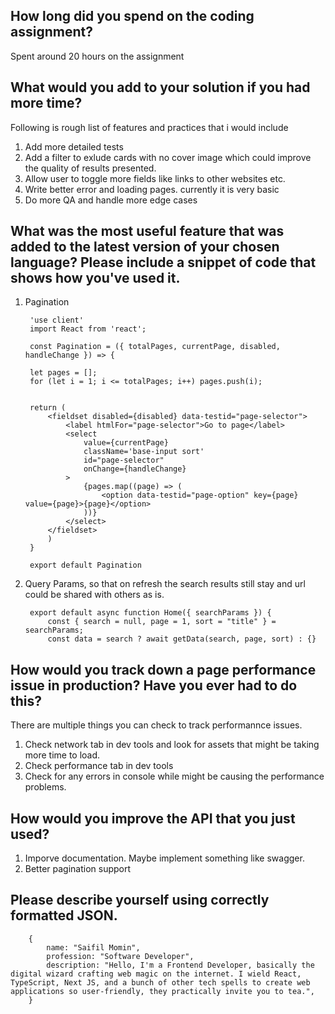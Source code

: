 ## How long did you spend on the coding assignment? 
Spent around 20 hours on the assignment

## What would you add to your solution if you had more time?
Following is rough list of features and practices that i would include
1. Add more detailed tests
2. Add a filter to exlude cards with no cover image which could improve the quality of results presented.
3. Allow user to toggle more fields like links to other websites etc.
4. Write better error and loading pages. currently it is very basic
5. Do more QA and handle more edge cases

## What was the most useful feature that was added to the latest version of your chosen language? Please include a snippet of code that shows how you've used it.
    
1. Pagination
    
        'use client'
        import React from 'react';

        const Pagination = ({ totalPages, currentPage, disabled, handleChange }) => {

        let pages = [];
        for (let i = 1; i <= totalPages; i++) pages.push(i);


        return (
            <fieldset disabled={disabled} data-testid="page-selector">
                <label htmlFor="page-selector">Go to page</label>
                <select
                    value={currentPage}
                    className='base-input sort'
                    id="page-selector"
                    onChange={handleChange}
                >
                    {pages.map((page) => (
                        <option data-testid="page-option" key={page} value={page}>{page}</option>
                    ))}
                </select>
            </fieldset>
            )
        }

        export default Pagination

2. Query Params, so that on refresh the search results still stay and url could be shared with others as is.

        export default async function Home({ searchParams }) {
            const { search = null, page = 1, sort = "title" } = searchParams;
            const data = search ? await getData(search, page, sort) : {}


##	How would you track down a page performance issue in production? Have you ever had to do this?
There are multiple things you can check to track performannce issues.
1. Check network tab in dev tools and look for assets that might be taking more time to load.
2. Check performance tab in dev tools 
3. Check for any errors in console while might be causing the performance problems.

## How would you improve the API that you just used?
1. Imporve documentation. Maybe implement something like swagger.
2. Better pagination support

## Please describe yourself using correctly formatted JSON.
        {
            name: "Saifil Momin",
            profession: "Software Developer",
            description: "Hello, I'm a Frontend Developer, basically the digital wizard crafting web magic on the internet. I wield React, TypeScript, Next JS, and a bunch of other tech spells to create web applications so user-friendly, they practically invite you to tea.",
        }
